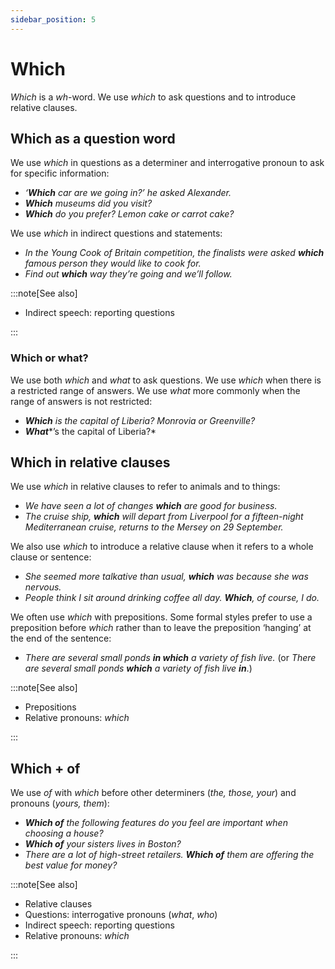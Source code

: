 ```yaml
---
sidebar_position: 5
---
```


# Which

*Which* is a *wh*\-word. We use *which* to ask questions and to introduce relative clauses.

## Which as a question word

We use *which* in questions as a determiner and interrogative pronoun to ask for specific information:

- *‘**Which** car are we going in?’ he asked Alexander.*
- ***Which*** *museums did you visit?*
- ***Which*** *do you prefer? Lemon cake or carrot cake?*

We use *which* in indirect questions and statements:

- *In the Young Cook of Britain competition, the finalists were asked **which** famous person they would like to cook for.*
- *Find out **which** way they’re going and we’ll follow.*

:::note[See also]

- Indirect speech: reporting questions

:::

### Which or what?

We use both *which* and *what* to ask questions. We use *which* when there is a restricted range of answers. We use *what* more commonly when the range of answers is not restricted:

- ***Which*** *is the capital of Liberia? Monrovia or Greenville?*
- ***What****’s the capital of Liberia?*

## Which in relative clauses

We use *which* in relative clauses to refer to animals and to things:

- *We have seen a lot of changes **which** are good for business.*
- *The cruise ship, **which** will depart from Liverpool for a fifteen-night Mediterranean cruise, returns to the Mersey on 29 September.*

We also use *which* to introduce a relative clause when it refers to a whole clause or sentence:

- *She seemed more talkative than usual, **which** was because she was nervous.*
- *People think I sit around drinking coffee all day. **Which**, of course, I do.*

We often use *which* with prepositions. Some formal styles prefer to use a preposition before *which* rather than to leave the preposition ‘hanging’ at the end of the sentence:

- *There are several small ponds **in which** a variety of fish live.* (or *There are several small ponds **which** a variety of fish live* ***in***.)

:::note[See also]

- Prepositions
- Relative pronouns: *which*

:::

## Which \+ of

We use *of* with *which* before other determiners (*the, those, your*) and pronouns (*yours, them*):

- ***Which of*** *the following features do you feel are important when choosing a house?*
- ***Which of*** *your sisters lives in Boston?*
- *There are a lot of high-street retailers. **Which of** them are offering the best value for money?*

:::note[See also]

- Relative clauses
- Questions: interrogative pronouns (*what*, *who*)
- Indirect speech: reporting questions
- Relative pronouns: *which*

:::
